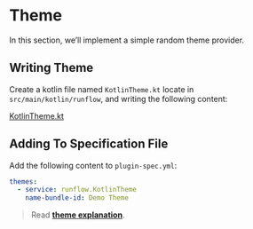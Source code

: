 # Theme

In this section, we’ll implement a simple random theme provider.

## Writing Theme

Create a kotlin file named `KotlinTheme.kt` locate in `src/main/kotlin/runflow`, and writing the following content:

[KotlinTheme.kt](java-demo-plugin/src/main/kotlin/runflow/KotlinTheme.kt ':include :type=code')

## Adding To Specification File

Add the following content to `plugin-spec.yml`:

```yaml
themes:
  - service: runflow.KotlinTheme
    name-bundle-id: Demo Theme
```

> Read [**theme explanation**](appendix/theme.md#theme).
